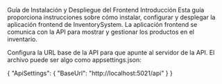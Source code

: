Guía de Instalación y Despliegue del Frontend
Introducción
Esta guía proporciona instrucciones sobre cómo instalar, configurar y desplegar la aplicación frontend de InventorySystem. 
La aplicación frontend se comunica con la API para mostrar y gestionar los productos en el inventario.


Configura la URL base de la API para que apunte al servidor de la API. El archivo puede ser algo como appsettings.json:

{
  "ApiSettings": {
    "BaseUrl": "http://localhost:5021/api"
  }
}



